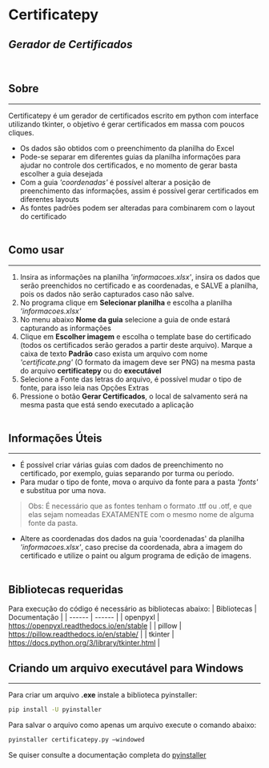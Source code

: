 # Certificatepy
## _Gerador de Certificados_  
&nbsp;
## Sobre
___
Certificatepy é um gerador de certificados escrito em python com interface utilizando tkinter, o objetivo é gerar certificados em massa com poucos cliques. 
- Os dados são obtidos com o preenchimento da planilha do Excel
- Pode-se separar em diferentes guias da planilha informações para ajudar no controle dos certificados, e no momento de gerar basta escolher a guia desejada
- Com a guia *'coordenadas'* é possível alterar a posição de preenchimento das informações, assim é possível gerar certificados em diferentes layouts
- As fontes padrões podem ser alteradas para combinarem com o layout do certificado  
&nbsp;
##  Como usar
___
1. Insira as informações na planilha *'informacoes.xlsx'*, insira os dados que serão preenchidos no certificado e as coordenadas, e SALVE a planilha, pois os dados não serão capturados caso não salve.
2. No programa clique em **Selecionar planilha** e escolha a planilha *'informacoes.xlsx'*
3. No menu abaixo **Nome da guia** selecione a guia de onde estará capturando as informações
4. Clique em **Escolher imagem** e escolha o template base do certificado (todos os certificados serão gerados a partir deste arquivo). Marque a caixa de texto **Padrão** caso exista um arquivo com nome *'certificate.png'* (O formato da imagem deve ser PNG) na mesma pasta do arquivo **certificatepy** ou do **executável**
5. Selecione a Fonte das letras do arquivo, é possível mudar o tipo de fonte, para isso leia nas Opções Extras
6. Pressione o botão **Gerar Certificados**, o local de salvamento será na mesma pasta que está sendo executado a aplicação  
&nbsp;
## Informações Úteis
___
- É possível criar várias guias com  dados de preenchimento no certificado, por exemplo, guias separando por turma ou período.
- Para mudar o tipo de fonte, mova o arquivo da fonte para a pasta *'fonts'* e substitua por uma nova. 
>Obs: É necessário que as fontes tenham o formato .ttf ou .otf, e que elas sejam nomeadas EXATAMENTE com o mesmo nome de alguma fonte da pasta.
- Altere as coordenadas dos dados na guia 'coordenadas' da planilha *'informacoes.xlsx'*, caso precise da coordenada, abra a imagem do certificado e utilize o paint ou algum programa de edição de imagens.  
&nbsp;
## Bibliotecas requeridas
Para execução do código é necessário as bibliotecas abaixo:
| Bibliotecas | Documentação |
| ------ | ------ |
| openpyxl | https://openpyxl.readthedocs.io/en/stable |
| pillow | https://pillow.readthedocs.io/en/stable/ |
| tkinter | https://docs.python.org/3/library/tkinter.html |
&nbsp;
## Criando um arquivo executável para Windows
___
Para criar um arquivo **.exe** instale a biblioteca pyinstaller:
```sh
pip install -U pyinstaller
```

Para salvar o arquivo como apenas um arquivo execute o comando abaixo:
```sh
pyinstaller certificatepy.py –windowed
```
Se quiser consulte a documentação completa do [pyinstaller](https://pyinstaller.org/en/stable/)
